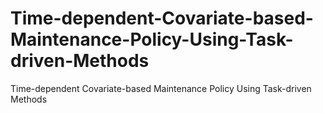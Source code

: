 # Time-dependent-Covariate-based-Maintenance-Policy-Using-Task-driven-Methods
Time-dependent Covariate-based Maintenance Policy Using Task-driven Methods
